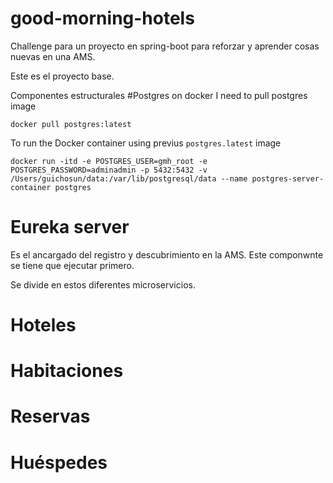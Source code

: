# good-morning-hotels
Challenge para un proyecto en spring-boot para reforzar y aprender cosas nuevas en una AMS.

Este es el proyecto base.

Componentes estructurales
#Postgres on docker
I need to pull postgres image

`docker pull postgres:latest`

To run the Docker container using previus `postgres.latest` image 

`docker run -itd -e POSTGRES_USER=gmh_root -e POSTGRES_PASSWORD=adminadmin -p 5432:5432 -v /Users/guichosun/data:/var/lib/postgresql/data --name postgres-server-container postgres`

# Eureka server 
Es el ancargado del registro y descubrimiento en la AMS. Este componwnte se tiene que ejecutar primero.


Se divide en estos diferentes microservicios.

# Hoteles

# Habitaciones

# Reservas

# Huéspedes

